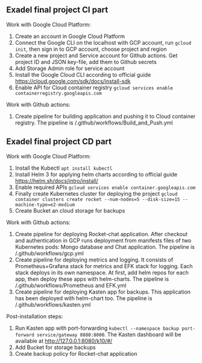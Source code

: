 ## Exadel final project CI part

Work with Google Cloud Platform:
1. Create an account in Google Cloud Platform
2. Connect the Google CLI on the localhost with GCP account, run `gcloud init`, then sign in to GCP account, choose project and region
3. Create a new project and Service account for Github actions. Get project ID and JSON key-file, add them to Github secrets
4. Add Storage Admin role for service account 
5. Install the Google Cloud CLI according to official guide https://cloud.google.com/sdk/docs/install-sdk
6. Enable API for Cloud container registry `gcloud services enable containerregistry.googleapis.com`

Work with Github actions:
1. Create pipeline for building application and pushing it to Cloud container registry. The pipeline is /.github/workflows/Build_and_Push.yml

## Exadel final project CD part

Work with Google Cloud Platform:
1. Install the Kubectl `apt install kubectl`
2. Install Helm 3 for applying helm charts according to official guide https://helm.sh/docs/intro/install/
3. Enable required APIs `gcloud services enable container.googleapis.com`
4. Finally create Kubernetes cluster for deploying the project
`gcloud container clusters create rocket --num-nodes=5 --disk-size=15 --machine-type=e2-medium`
5. Create Bucket an cloud storage for backups

Work with Github actions:
1. Create pipeline for deploying Rocket-chat application. After checkout and authentication in GCP runs deployment from manifests files of two Kubernetes pods: Mongo database and Chat application. The pipeline is /.github/workflows/gcp.yml
2. Create pipeline for deploying metrics and logging. It consists of Prometheus+Grafana stack for metrics and EFK stack for logging. Each stack deploys in its own namespace. At first, add helm repos for each app, then deploy these apps with helm-charts. The pipeline is /.github/workflows/Prometheus and EFK.yml
3. Create pipeline for deploying Kasten app for backups. This application has been deployed with helm-chart too. The pipeline is /.github/workflows/kasten.yml

Post-installation steps:
1. Run Kasten app with port-forwarding `kubectl --namespace backup port-forward service/gateway 8080:8000`. The Kasten dashboard will be available at http://127.0.0.1:8080/k10/#/ 
2. Add Bucket for storage backups
3. Create backup policy for Rocket-chat application
